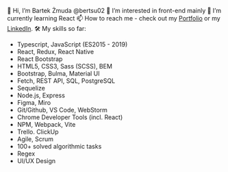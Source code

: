 👋 Hi, I’m Bartek Żmuda @bertsu02
👀 I’m interested in front-end mainly
🌱 I’m currently learning React
📫 How to reach me - check out my [Portfolio](https://bertsu02.github.io/portfolio/) or my [LinkedIn](https://www.linkedin.com/in/bartosz-%C5%BCmuda-a9083b2a9/).
🛠️ My skills so far:
- Typescript, JavaScript (ES2015 - 2019)
- React, Redux, React Native
- React Bootstrap
- HTML5, CSS3, Sass (SCSS), BEM
- Bootstrap, Bulma, Material UI
- Fetch, REST API, SQL, PostgreSQL
- Sequelize
- Node.js, Express
- Figma, Miro
- Git/Github, VS Code, WebStorm
- Chrome Developer Tools (incl. React)
- NPM, Webpack, Vite
- Trello. ClickUp
- Agile, Scrum
- 100+ solved algorithmic tasks
- Regex
- UI/UX Design
<!---
bertsu02/bertsu02 is a ✨ special ✨ repository because its `README.md` (this file) appears on your GitHub profile.
You can click the Preview link to take a look at your changes.
--->
